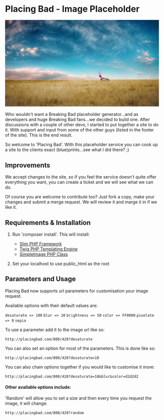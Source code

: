 Placing Bad - Image Placeholder
===============================

![alt tag](https://github.com/DesignyourCode/placing-bad/blob/master/public_html/assets/img/bg.jpg?raw=true)

Who wouldn't want a Breaking Bad placeholder generator...and as developers and huge Breaking Bad fans...we decided to build one. After discussions with a couple of other devs, I started to put together a site to do it.
With support and input from some of the other guys (listed in the footer of the site). This is the end result.

So welcome to 'Placing Bad'. With this placeholder service you can cook up a site to the clients exact (blue)prints...see what I did there? ;)

Improvements
------------

We accept changes to the site, so if you feel the service doesn't quite offer everything you want, you can create a ticket and we will see what we can do.

Of course you are welcome to contribute too? Just fork a copy, make your changes and submit a merge request. We will review it and marge it in if we like it.


Requirements & Installation
---------------------------

1. Run 'composer install'. This will install:
    - <a href="http://www.slimframework.com/" target="_blank">Slim PHP Framework</a>
    - <a href="http://twig.sensiolabs.org/" target="_blank">Twig PHP Templating Engine</a>
    - <a href="https://github.com/claviska/SimpleImage" target="_blank">SimpleImage PHP Class</a>

2. Set your localhost to use public_html as the root

Parameters and Usage
--------------------

Placing Bad now supports url parameters for customisation your image request.

Available options with their default values are:

`desaturate => 100`
`blur => 10`
`brightness => 50`
`color => FF0000`
`pixelate => 8`
`sepia`

To use a parameter add it to the image url like so:

```
http://placingbad.com/800/420?desaturate
```

You can also set an option for most of the parameters. This is done like so:

```
http://placingbad.com/800/420?desaturate=10
```

You can also chain options together if you would like to customise it more:

```
http://placingbad.com/800/420?desaturate=10&blur&color=d2d2d2
```

#### Other available options include:

'Random' will allow you to set a size and then every time you request the image, it will change.

```
http://placingbad.com/800/420?random
```
